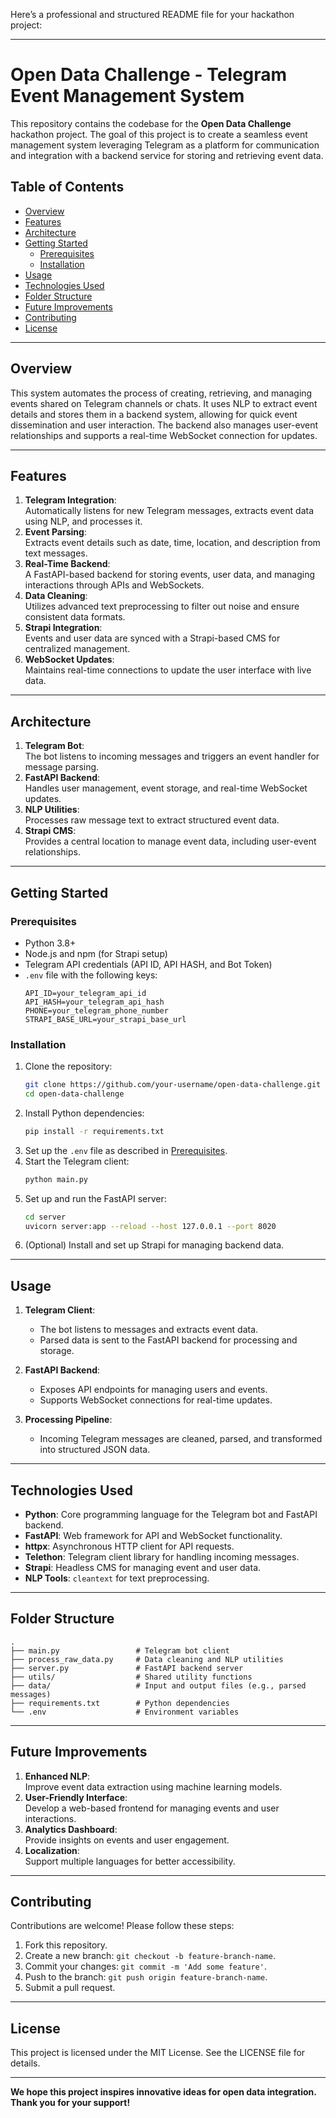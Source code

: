 Here’s a professional and structured README file for your hackathon project:

---

# Open Data Challenge - Telegram Event Management System  

This repository contains the codebase for the **Open Data Challenge** hackathon project. The goal of this project is to create a seamless event management system leveraging Telegram as a platform for communication and integration with a backend service for storing and retrieving event data.  

## Table of Contents
- [Overview](#overview)
- [Features](#features)
- [Architecture](#architecture)
- [Getting Started](#getting-started)
  - [Prerequisites](#prerequisites)
  - [Installation](#installation)
- [Usage](#usage)
- [Technologies Used](#technologies-used)
- [Folder Structure](#folder-structure)
- [Future Improvements](#future-improvements)
- [Contributing](#contributing)
- [License](#license)

---

## Overview
This system automates the process of creating, retrieving, and managing events shared on Telegram channels or chats. It uses NLP to extract event details and stores them in a backend system, allowing for quick event dissemination and user interaction. The backend also manages user-event relationships and supports a real-time WebSocket connection for updates.

---

## Features
1. **Telegram Integration**:  
   Automatically listens for new Telegram messages, extracts event data using NLP, and processes it.  
2. **Event Parsing**:  
   Extracts event details such as date, time, location, and description from text messages.  
3. **Real-Time Backend**:  
   A FastAPI-based backend for storing events, user data, and managing interactions through APIs and WebSockets.  
4. **Data Cleaning**:  
   Utilizes advanced text preprocessing to filter out noise and ensure consistent data formats.  
5. **Strapi Integration**:  
   Events and user data are synced with a Strapi-based CMS for centralized management.  
6. **WebSocket Updates**:  
   Maintains real-time connections to update the user interface with live data.  

---

## Architecture

1. **Telegram Bot**:  
   The bot listens to incoming messages and triggers an event handler for message parsing.  
2. **FastAPI Backend**:  
   Handles user management, event storage, and real-time WebSocket updates.  
3. **NLP Utilities**:  
   Processes raw message text to extract structured event data.  
4. **Strapi CMS**:  
   Provides a central location to manage event data, including user-event relationships.  

---

## Getting Started  

### Prerequisites
- Python 3.8+  
- Node.js and npm (for Strapi setup)  
- Telegram API credentials (API ID, API HASH, and Bot Token)  
- `.env` file with the following keys:  
  ```plaintext
  API_ID=your_telegram_api_id
  API_HASH=your_telegram_api_hash
  PHONE=your_telegram_phone_number
  STRAPI_BASE_URL=your_strapi_base_url
  ```

### Installation
1. Clone the repository:  
   ```bash
   git clone https://github.com/your-username/open-data-challenge.git
   cd open-data-challenge
   ```
2. Install Python dependencies:  
   ```bash
   pip install -r requirements.txt
   ```
3. Set up the `.env` file as described in [Prerequisites](#prerequisites).  
4. Start the Telegram client:  
   ```bash
   python main.py
   ```
5. Set up and run the FastAPI server:  
   ```bash
   cd server
   uvicorn server:app --reload --host 127.0.0.1 --port 8020
   ```
6. (Optional) Install and set up Strapi for managing backend data.

---

## Usage

1. **Telegram Client**:  
   - The bot listens to messages and extracts event data.  
   - Parsed data is sent to the FastAPI backend for processing and storage.  

2. **FastAPI Backend**:  
   - Exposes API endpoints for managing users and events.  
   - Supports WebSocket connections for real-time updates.  

3. **Processing Pipeline**:  
   - Incoming Telegram messages are cleaned, parsed, and transformed into structured JSON data.  

---

## Technologies Used
- **Python**: Core programming language for the Telegram bot and FastAPI backend.  
- **FastAPI**: Web framework for API and WebSocket functionality.  
- **httpx**: Asynchronous HTTP client for API requests.  
- **Telethon**: Telegram client library for handling incoming messages.  
- **Strapi**: Headless CMS for managing event and user data.  
- **NLP Tools**: `cleantext` for text preprocessing.  

---

## Folder Structure

```plaintext
.
├── main.py                 # Telegram bot client
├── process_raw_data.py     # Data cleaning and NLP utilities
├── server.py               # FastAPI backend server
├── utils/                  # Shared utility functions
├── data/                   # Input and output files (e.g., parsed messages)
├── requirements.txt        # Python dependencies
└── .env                    # Environment variables
```

---

## Future Improvements
1. **Enhanced NLP**:  
   Improve event data extraction using machine learning models.  
2. **User-Friendly Interface**:  
   Develop a web-based frontend for managing events and user interactions.  
3. **Analytics Dashboard**:  
   Provide insights on events and user engagement.  
4. **Localization**:  
   Support multiple languages for better accessibility.  

---

## Contributing
Contributions are welcome! Please follow these steps:  
1. Fork this repository.  
2. Create a new branch: `git checkout -b feature-branch-name`.  
3. Commit your changes: `git commit -m 'Add some feature'`.  
4. Push to the branch: `git push origin feature-branch-name`.  
5. Submit a pull request.  

---

## License
This project is licensed under the MIT License. See the LICENSE file for details.  

---

**We hope this project inspires innovative ideas for open data integration. Thank you for your support!**